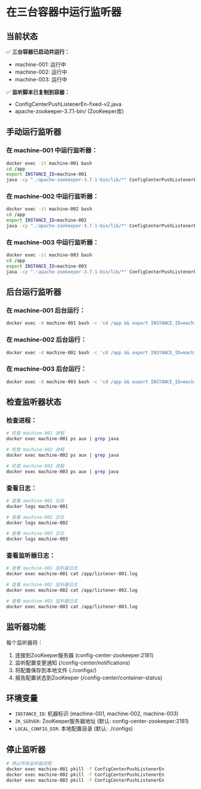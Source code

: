 # 在三台容器中运行监听器

## 当前状态
✅ **三台容器已启动并运行：**
- machine-001: 运行中
- machine-002: 运行中  
- machine-003: 运行中

✅ **监听脚本已复制到容器：**
- ConfigCenterPushListenerEn-fixed-v2.java
- apache-zookeeper-3.7.1-bin/ (ZooKeeper库)

## 手动运行监听器

### 在 machine-001 中运行监听器：
```bash
docker exec -it machine-001 bash
cd /app
export INSTANCE_ID=machine-001
java -cp ".:apache-zookeeper-3.7.1-bin/lib/*" ConfigCenterPushListenerEn-fixed-v2
```

### 在 machine-002 中运行监听器：
```bash
docker exec -it machine-002 bash
cd /app
export INSTANCE_ID=machine-002
java -cp ".:apache-zookeeper-3.7.1-bin/lib/*" ConfigCenterPushListenerEn-fixed-v2
```

### 在 machine-003 中运行监听器：
```bash
docker exec -it machine-003 bash
cd /app
export INSTANCE_ID=machine-003
java -cp ".:apache-zookeeper-3.7.1-bin/lib/*" ConfigCenterPushListenerEn-fixed-v2
```

## 后台运行监听器

### 在 machine-001 后台运行：
```bash
docker exec -d machine-001 bash -c 'cd /app && export INSTANCE_ID=machine-001 && nohup java -cp ".:apache-zookeeper-3.7.1-bin/lib/*" ConfigCenterPushListenerEn-fixed-v2 > listener-001.log 2>&1 &'
```

### 在 machine-002 后台运行：
```bash
docker exec -d machine-002 bash -c 'cd /app && export INSTANCE_ID=machine-002 && nohup java -cp ".:apache-zookeeper-3.7.1-bin/lib/*" ConfigCenterPushListenerEn-fixed-v2 > listener-002.log 2>&1 &'
```

### 在 machine-003 后台运行：
```bash
docker exec -d machine-003 bash -c 'cd /app && export INSTANCE_ID=machine-003 && nohup java -cp ".:apache-zookeeper-3.7.1-bin/lib/*" ConfigCenterPushListenerEn-fixed-v2 > listener-003.log 2>&1 &'
```

## 检查监听器状态

### 检查进程：
```bash
# 检查 machine-001 进程
docker exec machine-001 ps aux | grep java

# 检查 machine-002 进程  
docker exec machine-002 ps aux | grep java

# 检查 machine-003 进程
docker exec machine-003 ps aux | grep java
```

### 查看日志：
```bash
# 查看 machine-001 日志
docker logs machine-001

# 查看 machine-002 日志
docker logs machine-002

# 查看 machine-003 日志
docker logs machine-003
```

### 查看监听器日志：
```bash
# 查看 machine-001 监听器日志
docker exec machine-001 cat /app/listener-001.log

# 查看 machine-002 监听器日志
docker exec machine-002 cat /app/listener-002.log

# 查看 machine-003 监听器日志
docker exec machine-003 cat /app/listener-003.log
```

## 监听器功能

每个监听器将：
1. 连接到ZooKeeper服务器 (config-center-zookeeper:2181)
2. 监听配置变更通知 (/config-center/notifications)
3. 将配置保存到本地文件 (./configs/)
4. 报告配置状态到ZooKeeper (/config-center/container-status)

## 环境变量

- `INSTANCE_ID`: 机器标识 (machine-001, machine-002, machine-003)
- `ZK_SERVER`: ZooKeeper服务器地址 (默认: config-center-zookeeper:2181)
- `LOCAL_CONFIG_DIR`: 本地配置目录 (默认: ./configs)

## 停止监听器

```bash
# 停止所有监听器进程
docker exec machine-001 pkill -f ConfigCenterPushListenerEn
docker exec machine-002 pkill -f ConfigCenterPushListenerEn  
docker exec machine-003 pkill -f ConfigCenterPushListenerEn
``` 